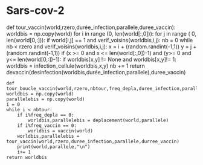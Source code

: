 # Sars-cov-2




def tour_vaccin(world,rzero,durée_infection,parallele,duree_vaccin):
    worldbis = np.copy(world)
    for i in range (0, len(world[:,0])):
        for j in range ( 0, len(world[0,:])):
            if world[i,j] == 1 and verif_voisins(worldbis,i,j):
                nb = 0 
                while nb < rzero and verif_voisins(worldbis,i,j):
                    x = i + (random.randint(-1,1))
                    y = j + (random.randint(-1,1))
                    if (x >= 0 and x <= len(world[:,0])-1) and (y>= 0 and y<= len(world[0,:])-1):
                        if worldbis[x,y] != None and worldbis[x,y]!= 1:
                            worldbis = infection_cellule(worldbis,x,y)
                            nb += 1
return devaccin(desinfection(worldbis,durée_infection,parallele),duree_vaccin)




    def tour_boucle_vaccin(world,rzero,nbtour,freq_depla,duree_infection,parallele,duree_vaccin,freq_vaccin):
    worldbis = np.copy(world)
    parallelebis = np.copy(world)
    i = 0
    while i < nbtour:
        if i%freq_depla == 0:
            worldbis,parallelebis = deplacement(world,parallele)
        if i%freq_vaccin == 0:
            worldbis = vaccin(world)
        worldbis,parallelebis = tour_vaccin(world,rzero,duree_infection,parallele,durree_vaccin)
        print(world,parallele,"\n")
        i+= 1
    return worldbis

